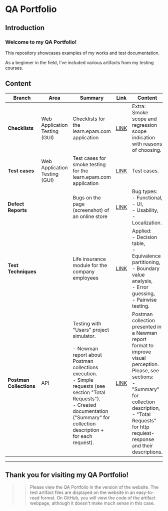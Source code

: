 # QA Portfolio


## Introduction

### Welcome to my QA Portfolio! 

This repository showcases examples of my works and test documentation.

As a beginner in the field, I've included various artifacts from my testing courses.


## Content

| **Branch** | Area | Summary | Link | Content | Origin | Comment |
| ---- | ---- | ---- | ---- | ---- | ---- | ---- |
| **Checklists** | Web Application Testing<br>(GUI) | Checklists for the learn.epam.com application | [LINK](Test_Documentation/Checklists/Web_app/Checklists_for_learn.epam.com_STA_course.htm) | Extra: Smoke scope and regression scope indication <br>with reasons of choosing. | Testing courses | In English |
| **Test cases** | Web Application Testing<br>(GUI) | Test cases for smoke testing for the learn.epam.com application | [LINK](Test_Documentation/Test_Cases/Web_app/TestCases_for_learn.epam.com_STA_course.htm) | Test cases. | Testing courses | In English |
| **Defect Reports** |  | Bugs on the page (screenshot) of an online store | [LINK](Test_Documentation/Defect_Reports/DefectReports_like_web_for_STA_course.htm) | Bug types: <br>- Functional, <br>- UI, <br>- Usability, <br>- Localization. | Testing courses | In English |
| **Test Techniques** |  | Life insurance module for the company employees | [LINK](Test_Documentation/Test_Techniques/Test_Techniques_STA_course.htm) | Applied: <br>- Decision table, <br>- Equivalence partitioning, <br>- Boundary value analysis, <br>- Error guessing, <br>- Pairwise testing. | Testing courses | In English |
| **Postman Collections** | API | Testing with "Users" project simulator.<br><br>- Newman report about Postman collections execution.<br>- Simple requests (see section "Total Requests").<br>- Сreated documentation ("Summary" for collection description + for each request). | [LINK](Postman_Collections/Users_Simulator_Postman/ReportHTML_Users_simulator.postman_collection) | Postman collection presented in a Newman report format to improve visual perception.<br>Please, see sections: <br>- "Summary" for collection description,<br>- "Total Requests" for http requiest-response and  their descriptions. | Olga Nazina to educational goals | In English.<br>Postman collection presented in a Newman report format to improve visual perception.<br>It is faster and more convenient than JSON. |


---------------

## Thank you for visiting my QA Portfolio!


>> Please view the QA Portfolio in the version of the website. The test artifact files are displayed on the website in an easy-to-read format. On GitHub, you will view the code of the artifact webpage, although it doesn't make much sense in this case.
